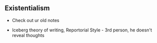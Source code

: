 ## Existentialism

- Check out ur old notes 



- Iceberg theory of writing, Reportorial Style - 3rd person, he doesn't reveal thoughts

